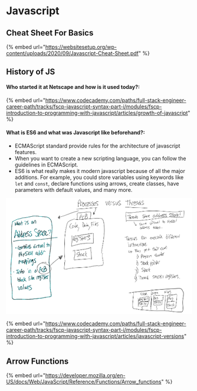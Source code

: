 # Javascript

## Cheat Sheet For Basics

{% embed url="https://websitesetup.org/wp-content/uploads/2020/09/Javascript-Cheat-Sheet.pdf" %}

## History of JS

#### Who started it at Netscape and how is it used today?:

{% embed url="https://www.codecademy.com/paths/full-stack-engineer-career-path/tracks/fscp-javascript-syntax-part-i/modules/fscp-introduction-to-programming-with-javascript/articles/growth-of-javascript" %}

#### What is ES6 and what was Javascript like beforehand?:

* ECMAScript standard provide rules for the architecture of javascript features.
* When you want to create a new scripting language, you can follow the guidelines in ECMAScript.&#x20;
* ES6 is what really makes it modern javascript because of all the major additions. For example, you could store variables using keywords like `let` and `const`, declare functions using arrows, create classes, have parameters with default values, and many more.

![Image source: Codecademy in article "JavaScript Versions: ES6 and Before](<../../../.gitbook/assets/image (521).png>)

{% embed url="https://www.codecademy.com/paths/full-stack-engineer-career-path/tracks/fscp-javascript-syntax-part-i/modules/fscp-introduction-to-programming-with-javascript/articles/javascript-versions" %}

## Arrow Functions

{% embed url="https://developer.mozilla.org/en-US/docs/Web/JavaScript/Reference/Functions/Arrow_functions" %}

